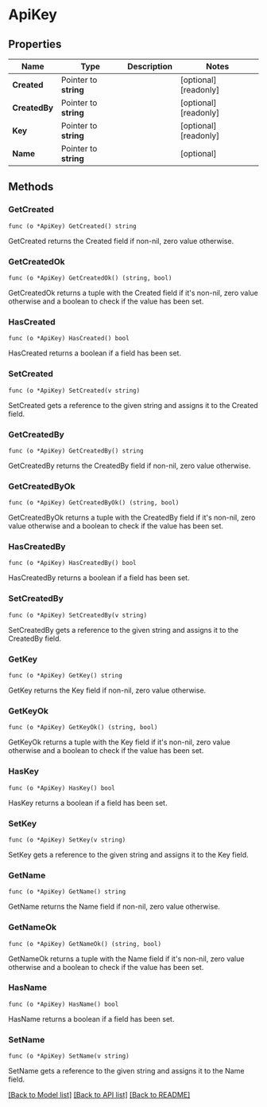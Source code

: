 # ApiKey

## Properties

Name | Type | Description | Notes
------------ | ------------- | ------------- | -------------
**Created** | Pointer to **string** |  | [optional] [readonly] 
**CreatedBy** | Pointer to **string** |  | [optional] [readonly] 
**Key** | Pointer to **string** |  | [optional] [readonly] 
**Name** | Pointer to **string** |  | [optional] 

## Methods

### GetCreated

`func (o *ApiKey) GetCreated() string`

GetCreated returns the Created field if non-nil, zero value otherwise.

### GetCreatedOk

`func (o *ApiKey) GetCreatedOk() (string, bool)`

GetCreatedOk returns a tuple with the Created field if it's non-nil, zero value otherwise
and a boolean to check if the value has been set.

### HasCreated

`func (o *ApiKey) HasCreated() bool`

HasCreated returns a boolean if a field has been set.

### SetCreated

`func (o *ApiKey) SetCreated(v string)`

SetCreated gets a reference to the given string and assigns it to the Created field.

### GetCreatedBy

`func (o *ApiKey) GetCreatedBy() string`

GetCreatedBy returns the CreatedBy field if non-nil, zero value otherwise.

### GetCreatedByOk

`func (o *ApiKey) GetCreatedByOk() (string, bool)`

GetCreatedByOk returns a tuple with the CreatedBy field if it's non-nil, zero value otherwise
and a boolean to check if the value has been set.

### HasCreatedBy

`func (o *ApiKey) HasCreatedBy() bool`

HasCreatedBy returns a boolean if a field has been set.

### SetCreatedBy

`func (o *ApiKey) SetCreatedBy(v string)`

SetCreatedBy gets a reference to the given string and assigns it to the CreatedBy field.

### GetKey

`func (o *ApiKey) GetKey() string`

GetKey returns the Key field if non-nil, zero value otherwise.

### GetKeyOk

`func (o *ApiKey) GetKeyOk() (string, bool)`

GetKeyOk returns a tuple with the Key field if it's non-nil, zero value otherwise
and a boolean to check if the value has been set.

### HasKey

`func (o *ApiKey) HasKey() bool`

HasKey returns a boolean if a field has been set.

### SetKey

`func (o *ApiKey) SetKey(v string)`

SetKey gets a reference to the given string and assigns it to the Key field.

### GetName

`func (o *ApiKey) GetName() string`

GetName returns the Name field if non-nil, zero value otherwise.

### GetNameOk

`func (o *ApiKey) GetNameOk() (string, bool)`

GetNameOk returns a tuple with the Name field if it's non-nil, zero value otherwise
and a boolean to check if the value has been set.

### HasName

`func (o *ApiKey) HasName() bool`

HasName returns a boolean if a field has been set.

### SetName

`func (o *ApiKey) SetName(v string)`

SetName gets a reference to the given string and assigns it to the Name field.


[[Back to Model list]](../README.md#documentation-for-models) [[Back to API list]](../README.md#documentation-for-api-endpoints) [[Back to README]](../README.md)


